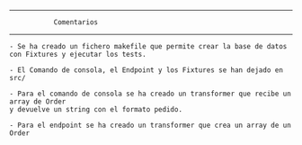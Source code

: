 ------------------------------------------------------
               Comentarios                   
------------------------------------------------------

    - Se ha creado un fichero makefile que permite crear la base de datos
    con Fixtures y ejecutar los tests.

    - El Comando de consola, el Endpoint y los Fixtures se han dejado en src/

    - Para el comando de consola se ha creado un transformer que recibe un array de Order
    y devuelve un string con el formato pedido.

    - Para el endpoint se ha creado un transformer que crea un array de un Order